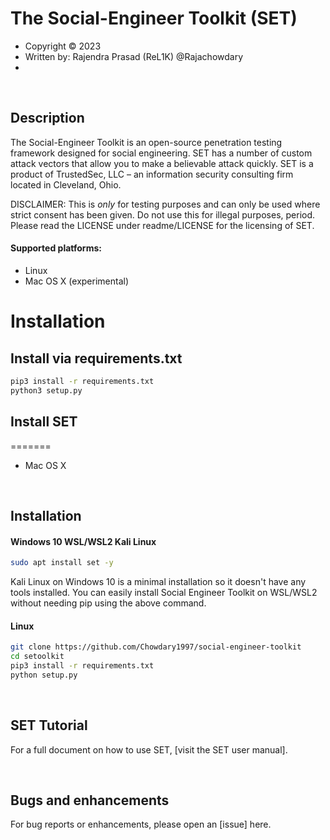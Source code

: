 # The Social-Engineer Toolkit (SET)
* Copyright :copyright: 2023
* Written by: Rajendra Prasad (ReL1K) @Rajachowdary 
*

<br/>

## Description
The Social-Engineer Toolkit is an open-source penetration testing framework designed for social engineering. SET has a number of custom attack vectors that allow you to make a believable attack quickly. SET is a product of TrustedSec, LLC – an information security consulting firm located in Cleveland, Ohio.

DISCLAIMER: This is *only* for testing purposes and can only be used where strict consent has been given. Do not use this for illegal purposes, period.
Please read the LICENSE under readme/LICENSE for the licensing of SET. 

#### Supported platforms:
* Linux
* Mac OS X (experimental)

# Installation

## Install via requirements.txt

```bash
pip3 install -r requirements.txt
python3 setup.py 
```

## Install SET
=======
* Mac OS X
<br/>

## Installation
#### Windows 10 WSL/WSL2 Kali Linux
```bash
sudo apt install set -y
```
Kali Linux on Windows 10 is a minimal installation so it doesn't have any tools installed.
You can easily install Social Engineer Toolkit on WSL/WSL2 without needing pip using the above command.

#### Linux
```bash
git clone https://github.com/Chowdary1997/social-engineer-toolkit
cd setoolkit
pip3 install -r requirements.txt
python setup.py
```
<br/>

## SET Tutorial
For a full document on how to use SET, [visit the SET user manual].

<br/>

## Bugs and enhancements
For bug reports or enhancements, please open an [issue] here.
<br/>

